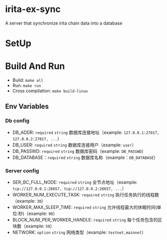 # irita-ex-sync
A server that synchronize irita chain data into a database

# SetUp

# Build And Run

- Build: `make all`
- Run: `make run`
- Cross compilation: `make build-linux`

## Env Variables

### Db config

- DB_ADDR: `required` `string` 数据库连接地址（example: `127.0.0.1:27017, 127.0.0.2:27017, ...`）
- DB_USER: `required` `string` 数据库连接用户（example: `user`）
- DB_PASSWD: `required` `string` 数据库密码（example: `DB_PASSWD`）
- DB_DATABASE：`required` `string` 数据库名称（example：`DB_DATABASE`）

### Server config

- SER_BC_FULL_NODE: `required` `string`  全节点地址（example: `tcp://127.0.0.1:26657, tcp://127.0.0.2:26657, ...`）
- WORKER_NUM_EXECUTE_TASK: `required` `string` 执行任务执行的线程数（example: `30`）
- WORKER_MAX_SLEEP_TIME: `required` `string` 允许线程最大的休眠时间(单位:秒)（example: `90`）
- BLOCK_NUM_PER_WORKER_HANDLE: `required` `string`  每个任务包含的区块数（example: `50`）
- NETWORK: `option` `string` 网络类型（example: `testnet,mainnet`）

